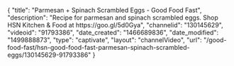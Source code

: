 {
    "title": "Parmesan + Spinach Scrambled Eggs - Good Food Fast",
    "description": "Recipe for parmesan and spinach scrambled eggs. Shop HSN Kitchen & Food at https:\/\/goo.gl\/5d0Gya",
    "channelid": "130145629",
    "videoid": "91793386",
    "date_created": "1466689836",
    "date_modified": "1499888873",
    "type": "captivate",
    "layout": "channelVideo",
    "url": "\/good-food-fast\/hsn-good-food-fast-parmesan-spinach-scrambled-eggs\/130145629-91793386"
}